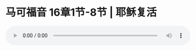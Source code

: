# 马可福音 16章1节-8节 | 耶稣复活

<audio style="width: 100%;" preload="false" controls controlslist="nodownload"><source src="https://file.simai.life/audio/mp3/2019/191027_004.mp3" type="audio/mpeg">Your browser does not support the audio element.</audio>